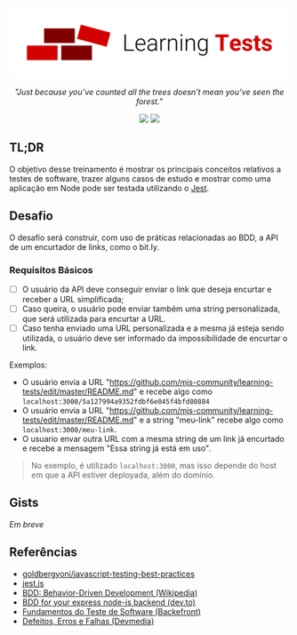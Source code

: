 <p align="center">
  <img
    src="https://raw.githubusercontent.com/mjs-community/learning-tests/master/docs/logo.png"
    alt="learning tests"
    width="600px"
  />
</p>

<em> <p align="center"> "Just because you’ve counted all the trees doesn’t mean you’ve seen the forest." </p> </em>

<p align=center>
  <img src="https://img.shields.io/badge/revisão-1-red" />
  <img src="https://img.shields.io/badge/exemplos-WIP-red" />
</p>

## TL;DR
O objetivo desse treinamento é mostrar os principais conceitos relativos a testes de software, trazer alguns casos de estudo e mostrar como uma aplicação em Node pode ser testada utilizando o [Jest](https://jestjs.io/).

## Desafio
O desafio será construir, com uso de práticas relacionadas ao BDD, a API de um encurtador de links, como o bit.ly.

### Requisitos Básicos
- [ ] O usuário da API deve conseguir enviar o link que deseja encurtar e receber a URL simplificada;
- [ ] Caso queira, o usuário pode enviar também uma string personalizada, que será utilizada para encurtar a URL.
- [ ] Caso tenha enviado uma URL personalizada e a mesma já esteja sendo utilizada, o usuário deve ser informado da impossibilidade de encurtar o link.

Exemplos: 
- O usuário envia a URL "https://github.com/mjs-community/learning-tests/edit/master/README.md" e recebe algo como `localhost:3000/5a127994a9352fdbf6e045f4bfd80884`
- O usuário envia a URL "https://github.com/mjs-community/learning-tests/edit/master/README.md" e a string "meu-link" recebe algo como `localhost:3000/meu-link`.
- O usuario envar outra URL com a mesma string de um link já encurtado e recebe a mensagem "Essa string já está em uso".

> No exemplo, é utilizado `localhost:3000`, mas isso depende do host em que a API estiver deployada, além do domínio.

## Gists
<em> Em breve </em>

## Referências
- [goldbergyoni/javascript-testing-best-practices](https://github.com/goldbergyoni/javascript-testing-best-practices/)
- [jest.js](https://jestjs.io/)
- [BDD: Behavior-Driven Development (Wikipedia) ](https://pt.wikipedia.org/wiki/Behavior_Driven_Development)
- [BDD for your express node-js backend (dev.to)](https://dev.to/teodeleanu/automated-tests-bdd-for-your-express-node-js-backend-4b0d)
- [Fundamentos do Teste de Software (Backefront)](https://backefront.com.br/fundamentos-teste-software/)
- [Defeitos, Erros e Falhas (Devmedia)](https://www.devmedia.com.br/testes-de-software-entendendo-defeitos-erros-e-falhas/22280)
